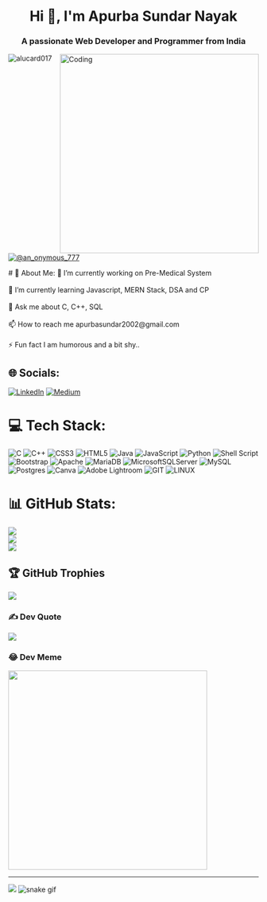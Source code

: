 <h1 align="center">Hi 👋, I'm Apurba Sundar Nayak</h1>
<h3 align="center">A passionate Web Developer and Programmer from India</h3>
<img align="right" alt="Coding" width="400" src = "https://user-images.githubusercontent.com/74038190/225813708-98b745f2-7d22-48cf-9150-083f1b00d6c9.gif">

<p align="left"> <img src="https://komarev.com/ghpvc/?username=alucard017&label=Profile%20views&color=0e75b6&style=flat" alt="alucard017" /> </p>

<p align="left"> <a href="https://twitter.com/@an_onymous_777" target="blank"><img src="https://img.shields.io/twitter/follow/@an_onymous_777?logo=twitter&style=for-the-badge" alt="@an_onymous_777" /></a> </p>
# 💫 About Me:
🔭 I’m currently working on Pre-Medical System<br><br>🌱 I’m currently learning Javascript, MERN Stack, DSA and CP<br><br>💬 Ask me about C, C++, SQL<br><br>📫 How to reach me apurbasundar2002@gmail.com<br><br>⚡ Fun fact I am humorous and a bit shy..


## 🌐 Socials:
[![LinkedIn](https://img.shields.io/badge/LinkedIn-%230077B5.svg?logo=linkedin&logoColor=white)](https://linkedin.com/in/apurba007) [![Medium](https://img.shields.io/badge/Medium-12100E?logo=medium&logoColor=white)](https://medium.com/@@apurbasundar2002) 

# 💻 Tech Stack:
![C](https://img.shields.io/badge/c-%2300599C.svg?style=for-the-badge&logo=c&logoColor=white) ![C++](https://img.shields.io/badge/c++-%2300599C.svg?style=for-the-badge&logo=c%2B%2B&logoColor=white) ![CSS3](https://img.shields.io/badge/css3-%231572B6.svg?style=for-the-badge&logo=css3&logoColor=white) ![HTML5](https://img.shields.io/badge/html5-%23E34F26.svg?style=for-the-badge&logo=html5&logoColor=white) ![Java](https://img.shields.io/badge/java-%23ED8B00.svg?style=for-the-badge&logo=java&logoColor=white) ![JavaScript](https://img.shields.io/badge/javascript-%23323330.svg?style=for-the-badge&logo=javascript&logoColor=%23F7DF1E) ![Python](https://img.shields.io/badge/python-3670A0?style=for-the-badge&logo=python&logoColor=ffdd54) ![Shell Script](https://img.shields.io/badge/shell_script-%23121011.svg?style=for-the-badge&logo=gnu-bash&logoColor=white) ![Bootstrap](https://img.shields.io/badge/bootstrap-%23563D7C.svg?style=for-the-badge&logo=bootstrap&logoColor=white) ![Apache](https://img.shields.io/badge/apache-%23D42029.svg?style=for-the-badge&logo=apache&logoColor=white) ![MariaDB](https://img.shields.io/badge/MariaDB-003545?style=for-the-badge&logo=mariadb&logoColor=white) ![MicrosoftSQLServer](https://img.shields.io/badge/Microsoft%20SQL%20Sever-CC2927?style=for-the-badge&logo=microsoft%20sql%20server&logoColor=white) ![MySQL](https://img.shields.io/badge/mysql-%2300f.svg?style=for-the-badge&logo=mysql&logoColor=white) ![Postgres](https://img.shields.io/badge/postgres-%23316192.svg?style=for-the-badge&logo=postgresql&logoColor=white) ![Canva](https://img.shields.io/badge/Canva-%2300C4CC.svg?style=for-the-badge&logo=Canva&logoColor=white) ![Adobe Lightroom](https://img.shields.io/badge/Adobe%20Lightroom-31A8FF.svg?style=for-the-badge&logo=Adobe%20Lightroom&logoColor=white) ![GIT](https://img.shields.io/badge/Git-fc6d26?style=for-the-badge&logo=git&logoColor=white) ![LINUX](https://img.shields.io/badge/Linux-FCC624?style=for-the-badge&logo=linux&logoColor=black)
# 📊 GitHub Stats:
![](https://github-readme-stats.vercel.app/api?username=alucard017&theme=dark&hide_border=false&include_all_commits=true&count_private=true)<br/>
![](https://github-readme-streak-stats.herokuapp.com/?user=alucard017&theme=dark&hide_border=false)<br/>
![](https://github-readme-stats.vercel.app/api/top-langs/?username=alucard017&theme=dark&hide_border=false&include_all_commits=true&count_private=true&layout=compact)

## 🏆 GitHub Trophies
![](https://github-profile-trophy.vercel.app/?username=alucard017&theme=radical&no-frame=false&no-bg=false&margin-w=4)

### ✍️ Dev Quote
![](https://quotes-github-readme.vercel.app/api?type=horizontal&theme=radical)


### 😂 Dev Meme
<img src='https://randommeme-five.vercel.app/' style="height: 400px;"/>

---
[![](https://visitcount.itsvg.in/api?id=alucard017&icon=0&color=0)](https://visitcount.itsvg.in)
![snake gif](https://github.com/alucard017/alucard017/blob/output/github-contribution-grid-snake.gif)

